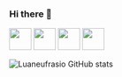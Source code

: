 ### Hi there 👋




 <img src="https://cdn.jsdelivr.net/gh/devicons/devicon/icons/html5/html5-original-wordmark.svg" width="40" height="40"/> <img src="https://cdn.jsdelivr.net/gh/devicons/devicon/icons/css3/css3-original-wordmark.svg" width="40" height="40"/> <img src="https://cdn.jsdelivr.net/gh/devicons/devicon/icons/git/git-original.svg" width="40" height="40" /> <img src="https://cdn.jsdelivr.net/gh/devicons/devicon/icons/javascript/javascript-original.svg" width="40" height="40" />
 
 
![Luaneufrasio GitHub stats](https://github-readme-stats.vercel.app/api?username=luaneufrasio&show_icons=true&theme=dracula)
 

 
 
          
           
          
          
          

